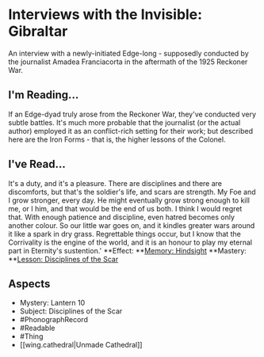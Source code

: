 # Interviews with the Invisible: Gibraltar
An interview with a newly-initiated Edge-long - supposedly conducted by the journalist Amadea Franciacorta in the aftermath of the 1925 Reckoner War.
## I'm Reading...
If an Edge-dyad truly arose from the Reckoner War, they've conducted very subtle battles. It's much more probable that the journalist (or the actual author) employed it as an conflict-rich setting for their work; but described here are the Iron Forms - that is, the higher lessons of the Colonel.
## I've Read...
It's a duty, and it's a pleasure. There are disciplines and there are discomforts, but that's the soldier's life, and scars are strength. My Foe and I grow stronger, every day. He might eventually grow strong enough to kill me, or I him, and that would be the end of us both. I think I would regret that. With enough patience and discipline, even hatred becomes only another colour. So our little war goes on, and it kindles greater wars around it like a spark in dry grass. Regrettable things occur, but I know that the Corrivality is the engine of the world, and it is an honour to play my eternal part in Eternity's sustention.'
**Effect: **[Memory: Hindsight](https://uadaf.theevilroot.xyz/rowenarium/element/mem.hindsight)
**Mastery: **[Lesson: Disciplines of the Scar](https://uadaf.theevilroot.xyz/rowenarium/element/x.disciplinesofthescar)
## Aspects
- Mystery: Lantern 10
- Subject: Disciplines of the Scar
- #PhonographRecord
- #Readable
- #Thing
- [[wing.cathedral|Unmade Cathedral]]